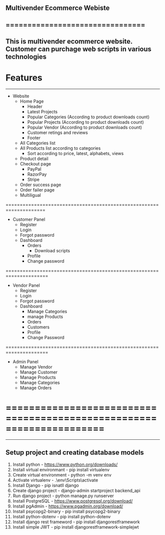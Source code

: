 ## Multivender Ecommerce Webiste
================================
------------------------------------------------------------------------------------------------
This is multivender ecommerce website. Customer can purchage web scripts in various technologies
------------------------------------------------------------------------------------------------

# Features
------------------------------
-   Website
    -   Home Page
        -   Header
        -   Latest Projects
        -   Popular Categories (According to product downloads count)
        -   Popular Projects (According to product downloads count)
        -   Popular Vendor (According to product downloads count)
        -   Customer retings and reviews
        -   Footer
    -   All Categories list
    -   All Products list according to categories
        -   Sort according to price, latest, alphabets, views
    -   Product detail
    -   Checkout page
        -   PayPal
        -   RazorPay
        -   Stripe
    -   Order success page
    -   Order failer page
    -   Multiligual

====================================================================
-   Customer Panel
    -   Register
    -   Login
    -   Forgot password
    -   Dashboard
        -   Orders
            -   Download scripts
        -   Profile
        -   Change password

=====================================================================
-   Vendor Panel
    -   Register
    -   Login
    -   Forgot password
    -   Dashboard
        -   Manage Categories
        -   manage Products
        -   Orders
        -   Customers
        -   Profile
        -   Change Password

=====================================================================
-   Admin Panel
    -   Manage Vendor
    -   Manage Customer
    -   Manage Products
    -   Manage Categories
    -   Manage Orders

=====================================================================
=====================================================================



-------------------------------------------
Setup project and creating database models
-------------------------------------------
1. Install python - https://www.python.org/downloads/
2. Install virtual environmant - pip install virtualenv
3. Create virtual environment - python -m venv env
4. Activate virtualenv - .\env\Scripts\activate
5. Install Django - pip isnatll django
6. Create django project - django-admin startproject backend_api
7. Run django project - python manage.py runserver
8. Install PostgreSQL - https://www.postgresql.org/download/
9. Install pgAdmin - https://www.pgadmin.org/download/
10. Install psycopg2-binary - pip install psycopg2-binary
11. Install python-dotenv -  pip install python-dotenv
12. Install django rest frameword - pip install djangorestframework
13. Install simple JWT - pip install djangorestframework-simplejwt